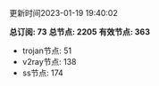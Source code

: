 更新时间2023-01-19 19:40:02

**总订阅: 73**
**总节点: 2205**
**有效节点: 363**
- trojan节点: 51
- v2ray节点: 138
- ss节点: 174
